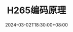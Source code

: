 ---
title: "H265编码原理"
date: 2024-03-02T18:30:00+08:00
categories:
- Media
tags:
- H265
draft: true
---